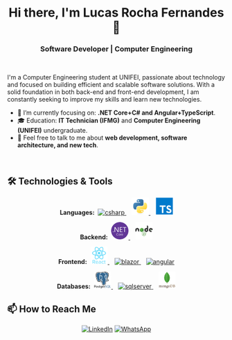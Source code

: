 <h1 align="center">Hi there, I'm Lucas Rocha Fernandes 👋</h1>
<h3 align="center">Software Developer | Computer Engineering</h3>

<br>

<p align="left"> 
  I'm a Computer Engineering student at UNIFEI, passionate about technology and focused on building efficient and scalable software solutions. With a solid foundation in both back-end and front-end development, I am constantly seeking to improve my skills and learn new technologies.
</p>

- 🌱 I’m currently focusing on: **.NET Core+C# and Angular+TypeScript**.
- 🎓 Education: **IT Technician (IFMG)** and **Computer Engineering (UNIFEI)** undergraduate.
- 💬 Feel free to talk to me about **web development, software architecture, and new tech**.

<br>

## 🛠️ Technologies & Tools

<p align="center">
  <strong>Languages:</strong>&nbsp;
  <a href="https://docs.microsoft.com/en-us/dotnet/csharp/" target="_blank" rel="noreferrer">
    <img src="https://cdn.jsdelivr.net/gh/devicons/devicon@latest/icons/csharp/csharp-original.svg" alt="csharp" width="40" height="40"/>
  </a>
  &nbsp;&nbsp;
  <a href="https://www.python.org" target="_blank" rel="noreferrer">
    <img src="https://raw.githubusercontent.com/devicons/devicon/master/icons/python/python-original.svg" alt="python" width="40" height="40"/>
  </a>
  &nbsp;&nbsp;
  <a href="https://www.typescriptlang.org/" target="_blank" rel="noreferrer">
    <img src="https://raw.githubusercontent.com/devicons/devicon/master/icons/typescript/typescript-original.svg" alt="typescript" width="40" height="40"/>
  </a>
  </p>
 
<p align="center">
  <strong>Backend:</strong>&nbsp;
  <a href="https://dotnet.microsoft.com/" target="_blank" rel="noreferrer">
    <img src="https://raw.githubusercontent.com/devicons/devicon/master/icons/dotnetcore/dotnetcore-original.svg" alt="dotnet" width="40" height="40"/>
  </a>
  &nbsp;&nbsp;
  <a href="https://nodejs.org" target="_blank" rel="noreferrer">
    <img src="https://raw.githubusercontent.com/devicons/devicon/master/icons/nodejs/nodejs-original-wordmark.svg" alt="nodejs" width="40" height="40"/>
  </a>
  </p>

<p align="center">
  <strong>Frontend:</strong>&nbsp;
  <a href="https://reactjs.org/" target="_blank" rel="noreferrer">
    <img src="https://raw.githubusercontent.com/devicons/devicon/master/icons/react/react-original-wordmark.svg" alt="react" width="40" height="40"/>
  </a>
  &nbsp;&nbsp;
  <a href="https://dotnet.microsoft.com/apps/aspnet/web-apps/blazor" target="_blank" rel="noreferrer">
    <img src="https://cdn.jsdelivr.net/gh/devicons/devicon@latest/icons/blazor/blazor-original.svg" alt="blazor" width="40" height="40"/>
  </a>
   &nbsp;&nbsp;
  <a href="https://angular.io/" target="_blank" rel="noreferrer">
    <img src="https://cdn.jsdelivr.net/gh/devicons/devicon@latest/icons/angular/angular-original.svg" alt="angular" width="40" height="40"/>
  </a>
  </p>

  <p align="center">
  <strong>Databases:</strong>&nbsp;
  <a href="https://www.postgresql.org" target="_blank" rel="noreferrer">
    <img src="https://raw.githubusercontent.com/devicons/devicon/master/icons/postgresql/postgresql-original-wordmark.svg" alt="postgresql" width="40" height="40"/>
  </a>
    &nbsp;&nbsp;
  <a href="https://www.microsoft.com/en-us/sql-server" target="_blank" rel="noreferrer">
    <img src="https://cdn.jsdelivr.net/gh/devicons/devicon/icons/microsoftsqlserver/microsoftsqlserver-plain-wordmark.svg" alt="sqlserver" width="40" height="40"/>
  </a>
    &nbsp;&nbsp;
  <a href="https://www.mongodb.com/" target="_blank" rel="noreferrer">
    <img src="https://raw.githubusercontent.com/devicons/devicon/master/icons/mongodb/mongodb-original-wordmark.svg" alt="mongodb" width="40" height="40"/>
  </a>
</p>

## 📫 How to Reach Me

<p align="center">
  <a href="https://www.linkedin.com/in/lucas-rocha-fernandes-224927187" target="_blank"><img src="https://img.shields.io/badge/LinkedIn-0077B5?style=for-the-badge&logo=linkedin&logoColor=white" alt="LinkedIn"></a>
  <a href="https://api.whatsapp.com/send/?phone=%2B5533998076743" target="_blank"><img src="https://img.shields.io/badge/WhatsApp-25D366?style=for-the-badge&logo=whatsapp&logoColor=white" alt="WhatsApp"></a>
</p>

